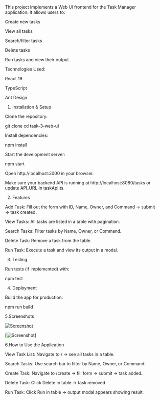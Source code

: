 This project implements a Web UI frontend for the Task Manager application. It allows users to:

Create new tasks

View all tasks

Search/filter tasks

Delete tasks

Run tasks and view their output

Technologies Used:

React 19

TypeScript

Ant Design

1. Installation & Setup

Clone the repository:

git clone <your-repo-link>
cd task-3-web-ui


Install dependencies:

npm install


Start the development server:

npm start


Open http://localhost:3000
 in your browser.

Make sure your backend API is running at http://localhost:8080/tasks or update API_URL in taskApi.ts.

2. Features

Add Task: Fill out the form with ID, Name, Owner, and Command → submit → task created.

View Tasks: All tasks are listed in a table with pagination.

Search Tasks: Filter tasks by Name, Owner, or Command.

Delete Task: Remove a task from the table.

Run Task: Execute a task and view its output in a modal.

3. Testing

Run tests (if implemented) with:

npm test

4. Deployment

Build the app for production:

npm run build

5.Screenshots

[![Screenshot](https://github.com/user-attachments/assets/f8416994-d081-4224-bf55-1a8d28293acb)](https://github.com/user-attachments/assets/f8416994-d081-4224-bf55-1a8d28293acb)

[![Screenshot](https://github.com/user-attachments/assets/f8416994-d081-4224-bf55-1a8d28293acb)]

6.How to Use the Application

View Task List: Navigate to / → see all tasks in a table.

Search Tasks: Use search bar to filter by Name, Owner, or Command.

Create Task: Navigate to /create → fill form → submit → task added.

Delete Task: Click Delete in table → task removed.

Run Task: Click Run in table → output modal appears showing result.





